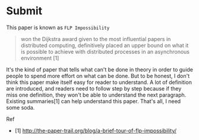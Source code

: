 # Submit

This paper is known as `FLP Impossibility`

> won the Dijkstra award given to the most influential papers in distributed computing, definitively placed an upper bound on what it is possible to achieve with distributed processes in an asynchronous environment [1]

It's the kind of paper that tells what can't be done in theory in order to guide people to spend more effort on what can be done.
But to be honest, I don't think this paper make itself easy for reader to understand.
A lot of definition are introduced, and readers need to follow step by step because if they miss one definition, they won't be able to
understand the next paragraph.
Existing summaries[1] can help understand this paper.
That's all, I need some soda.

Ref

- [1] http://the-paper-trail.org/blog/a-brief-tour-of-flp-impossibility/
